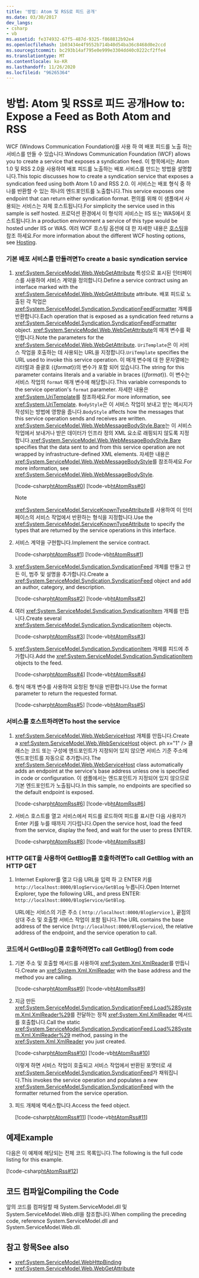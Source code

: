 ```yaml
---
title: '방법: Atom 및 RSS로 피드 공개'
ms.date: 03/30/2017
dev_langs:
- csharp
- vb
ms.assetid: fe374932-67f5-487d-9325-f868812b92e4
ms.openlocfilehash: 1b03434e4f9552b714b40d54ba36c8468d0e2ccd
ms.sourcegitcommit: bc293b14af795e0e999e3304dd40c0222cf2ffe4
ms.translationtype: MT
ms.contentlocale: ko-KR
ms.lasthandoff: 11/26/2020
ms.locfileid: "96265364"
---
```

# <a name="how-to-expose-a-feed-as-both-atom-and-rss"></a><span data-ttu-id="413e1-102">방법: Atom 및 RSS로 피드 공개</span><span class="sxs-lookup"><span data-stu-id="413e1-102">How to: Expose a Feed as Both Atom and RSS</span></span>

<span data-ttu-id="413e1-103">WCF (Windows Communication Foundation)를 사용 하 여 배포 피드를 노출 하는 서비스를 만들 수 있습니다.</span><span class="sxs-lookup"><span data-stu-id="413e1-103">Windows Communication Foundation (WCF) allows you to create a service that exposes a syndication feed.</span></span> <span data-ttu-id="413e1-104">이 항목에서는 Atom 1.0 및 RSS 2.0을 사용하여 배포 피드를 노출하는 배포 서비스를 만드는 방법을 설명합니다.</span><span class="sxs-lookup"><span data-stu-id="413e1-104">This topic discusses how to create a syndication service that exposes a syndication feed using both Atom 1.0 and RSS 2.0.</span></span> <span data-ttu-id="413e1-105">이 서비스는 배포 형식 중 하나를 반환할 수 있는 하나의 엔드포인트를 노출합니다.</span><span class="sxs-lookup"><span data-stu-id="413e1-105">This service exposes one endpoint that can return either syndication format.</span></span> <span data-ttu-id="413e1-106">편의를 위해 이 샘플에서 사용되는 서비스는 자체 호스트됩니다.</span><span class="sxs-lookup"><span data-stu-id="413e1-106">For simplicity the service used in this sample is self hosted.</span></span> <span data-ttu-id="413e1-107">프로덕션 환경에서 이 형식의 서비스는 IIS 또는 WAS에서 호스트됩니다.</span><span class="sxs-lookup"><span data-stu-id="413e1-107">In a production environment a service of this type would be hosted under IIS or WAS.</span></span> <span data-ttu-id="413e1-108">여러 WCF 호스팅 옵션에 대 한 자세한 내용은 [호스팅](hosting.md)을 참조 하세요.</span><span class="sxs-lookup"><span data-stu-id="413e1-108">For more information about the different WCF hosting options, see [Hosting](hosting.md).</span></span>  
  
### <a name="to-create-a-basic-syndication-service"></a><span data-ttu-id="413e1-109">기본 배포 서비스를 만들려면</span><span class="sxs-lookup"><span data-stu-id="413e1-109">To create a basic syndication service</span></span>  
  
1. <span data-ttu-id="413e1-110"><xref:System.ServiceModel.Web.WebGetAttribute> 특성으로 표시된 인터페이스를 사용하여 서비스 계약을 정의합니다.</span><span class="sxs-lookup"><span data-stu-id="413e1-110">Define a service contract using an interface marked with the <xref:System.ServiceModel.Web.WebGetAttribute> attribute.</span></span> <span data-ttu-id="413e1-111">배포 피드로 노출된 각 작업은 <xref:System.ServiceModel.Syndication.SyndicationFeedFormatter> 개체를 반환합니다.</span><span class="sxs-lookup"><span data-stu-id="413e1-111">Each operation that is exposed as a syndication feed returns a <xref:System.ServiceModel.Syndication.SyndicationFeedFormatter> object.</span></span> <span data-ttu-id="413e1-112"><xref:System.ServiceModel.Web.WebGetAttribute>의 매개 변수를 확인합니다.</span><span class="sxs-lookup"><span data-stu-id="413e1-112">Note the parameters for the <xref:System.ServiceModel.Web.WebGetAttribute>.</span></span> <span data-ttu-id="413e1-113">`UriTemplate`은 이 서비스 작업을 호출하는 데 사용되는 URL을 지정합니다.</span><span class="sxs-lookup"><span data-stu-id="413e1-113">`UriTemplate` specifies the URL used to invoke this service operation.</span></span> <span data-ttu-id="413e1-114">이 매개 변수에 대 한 문자열에는 리터럴과 중괄호 ({*format*})의 변수가 포함 되어 있습니다.</span><span class="sxs-lookup"><span data-stu-id="413e1-114">The string for this parameter contains literals and a variable in braces ({*format*}).</span></span> <span data-ttu-id="413e1-115">이 변수는 서비스 작업의 `format` 매개 변수에 해당합니다.</span><span class="sxs-lookup"><span data-stu-id="413e1-115">This variable corresponds to the service operation's `format` parameter.</span></span> <span data-ttu-id="413e1-116">자세한 내용은 <xref:System.UriTemplate>를 참조하세요.</span><span class="sxs-lookup"><span data-stu-id="413e1-116">For more information, see <xref:System.UriTemplate>.</span></span> <span data-ttu-id="413e1-117">`BodyStyle`은 이 서비스 작업이 보내고 받는 메시지가 작성되는 방법에 영향을 줍니다.</span><span class="sxs-lookup"><span data-stu-id="413e1-117">`BodyStyle` affects how the messages that this service operation sends and receives are written.</span></span> <span data-ttu-id="413e1-118"><xref:System.ServiceModel.Web.WebMessageBodyStyle.Bare>는 이 서비스 작업에서 보내거나 받은 데이터가 인프라 정의 XML 요소로 래핑되지 않도록 지정합니다.</span><span class="sxs-lookup"><span data-stu-id="413e1-118"><xref:System.ServiceModel.Web.WebMessageBodyStyle.Bare> specifies that the data sent to and from this service operation are not wrapped by infrastructure-defined XML elements.</span></span> <span data-ttu-id="413e1-119">자세한 내용은 <xref:System.ServiceModel.Web.WebMessageBodyStyle>를 참조하세요.</span><span class="sxs-lookup"><span data-stu-id="413e1-119">For more information, see <xref:System.ServiceModel.Web.WebMessageBodyStyle>.</span></span>  
  
     [!code-csharp[htAtomRss#0](../../../../samples/snippets/csharp/VS_Snippets_CFX/htatomrss/cs/program.cs#0)]
     [!code-vb[htAtomRss#0](../../../../samples/snippets/visualbasic/VS_Snippets_CFX/htatomrss/vb/program.vb#0)]  
  
    > [!NOTE]
    > <span data-ttu-id="413e1-120"><xref:System.ServiceModel.ServiceKnownTypeAttribute>를 사용하여 이 인터페이스의 서비스 작업에서 반환하는 형식을 지정합니다.</span><span class="sxs-lookup"><span data-stu-id="413e1-120">Use the <xref:System.ServiceModel.ServiceKnownTypeAttribute> to specify the types that are returned by the service operations in this interface.</span></span>  
  
2. <span data-ttu-id="413e1-121">서비스 계약을 구현합니다.</span><span class="sxs-lookup"><span data-stu-id="413e1-121">Implement the service contract.</span></span>  
  
     [!code-csharp[htAtomRss#1](../../../../samples/snippets/csharp/VS_Snippets_CFX/htatomrss/cs/program.cs#1)]
     [!code-vb[htAtomRss#1](../../../../samples/snippets/visualbasic/VS_Snippets_CFX/htatomrss/vb/program.vb#1)]  
  
3. <span data-ttu-id="413e1-122"><xref:System.ServiceModel.Syndication.SyndicationFeed> 개체를 만들고 만든 이, 범주 및 설명을 추가합니다.</span><span class="sxs-lookup"><span data-stu-id="413e1-122">Create a <xref:System.ServiceModel.Syndication.SyndicationFeed> object and add an author, category, and description.</span></span>  
  
     [!code-csharp[htAtomRss#2](../../../../samples/snippets/csharp/VS_Snippets_CFX/htatomrss/cs/program.cs#2)]
     [!code-vb[htAtomRss#2](../../../../samples/snippets/visualbasic/VS_Snippets_CFX/htatomrss/vb/program.vb#2)]  
  
4. <span data-ttu-id="413e1-123">여러 <xref:System.ServiceModel.Syndication.SyndicationItem> 개체를 만듭니다.</span><span class="sxs-lookup"><span data-stu-id="413e1-123">Create several <xref:System.ServiceModel.Syndication.SyndicationItem> objects.</span></span>  
  
     [!code-csharp[htAtomRss#3](../../../../samples/snippets/csharp/VS_Snippets_CFX/htatomrss/cs/program.cs#3)]
     [!code-vb[htAtomRss#3](../../../../samples/snippets/visualbasic/VS_Snippets_CFX/htatomrss/vb/program.vb#3)]  
  
5. <span data-ttu-id="413e1-124"><xref:System.ServiceModel.Syndication.SyndicationItem> 개체를 피드에 추가합니다.</span><span class="sxs-lookup"><span data-stu-id="413e1-124">Add the <xref:System.ServiceModel.Syndication.SyndicationItem> objects to the feed.</span></span>  
  
     [!code-csharp[htAtomRss#4](../../../../samples/snippets/csharp/VS_Snippets_CFX/htatomrss/cs/program.cs#4)]
     [!code-vb[htAtomRss#4](../../../../samples/snippets/visualbasic/VS_Snippets_CFX/htatomrss/vb/program.vb#4)]  
  
6. <span data-ttu-id="413e1-125">형식 매개 변수를 사용하여 요청된 형식을 반환합니다.</span><span class="sxs-lookup"><span data-stu-id="413e1-125">Use the format parameter to return the requested format.</span></span>  
  
     [!code-csharp[htAtomRss#5](../../../../samples/snippets/csharp/VS_Snippets_CFX/htatomrss/cs/program.cs#5)]
     [!code-vb[htAtomRss#5](../../../../samples/snippets/visualbasic/VS_Snippets_CFX/htatomrss/vb/program.vb#5)]  
  
### <a name="to-host-the-service"></a><span data-ttu-id="413e1-126">서비스를 호스트하려면</span><span class="sxs-lookup"><span data-stu-id="413e1-126">To host the service</span></span>  
  
1. <span data-ttu-id="413e1-127"><xref:System.ServiceModel.Web.WebServiceHost> 개체를 만듭니다.</span><span class="sxs-lookup"><span data-stu-id="413e1-127">Create a <xref:System.ServiceModel.Web.WebServiceHost> object.</span></span> <span data-ttu-id="413e1-128">ph x="1" /&gt; 클래스는 코드 또는 구성에 엔드포인트가 지정되어 있지 않으면 서비스 기준 주소에 엔드포인트를 자동으로 추가합니다.</span><span class="sxs-lookup"><span data-stu-id="413e1-128">The <xref:System.ServiceModel.Web.WebServiceHost> class automatically adds an endpoint at the service's base address unless one is specified in code or configuration.</span></span> <span data-ttu-id="413e1-129">이 샘플에서는 엔드포인트가 지정되어 있지 않으므로 기본 엔드포인트가 노출됩니다.</span><span class="sxs-lookup"><span data-stu-id="413e1-129">In this sample, no endpoints are specified so the default endpoint is exposed.</span></span>  
  
     [!code-csharp[htAtomRss#6](../../../../samples/snippets/csharp/VS_Snippets_CFX/htatomrss/cs/program.cs#6)]
     [!code-vb[htAtomRss#6](../../../../samples/snippets/visualbasic/VS_Snippets_CFX/htatomrss/vb/program.vb#6)]  
  
2. <span data-ttu-id="413e1-130">서비스 호스트를 열고 서비스에서 피드를 로드하여 피드를 표시한 다음 사용자가 Enter 키를 누를 때까지 기다립니다.</span><span class="sxs-lookup"><span data-stu-id="413e1-130">Open the service host, load the feed from the service, display the feed, and wait for the user to press ENTER.</span></span>  
  
     [!code-csharp[htAtomRss#8](../../../../samples/snippets/csharp/VS_Snippets_CFX/htatomrss/cs/program.cs#8)]
     [!code-vb[htAtomRss#8](../../../../samples/snippets/visualbasic/VS_Snippets_CFX/htatomrss/vb/program.vb#8)]  
  
### <a name="to-call-getblog-with-an-http-get"></a><span data-ttu-id="413e1-131">HTTP GET을 사용하여 GetBlog를 호출하려면</span><span class="sxs-lookup"><span data-stu-id="413e1-131">To call GetBlog with an HTTP GET</span></span>  
  
1. <span data-ttu-id="413e1-132">Internet Explorer를 열고 다음 URL을 입력 하 고 ENTER 키를 `http://localhost:8000/BlogService/GetBlog` 누릅니다.</span><span class="sxs-lookup"><span data-stu-id="413e1-132">Open Internet Explorer, type the following URL, and press ENTER: `http://localhost:8000/BlogService/GetBlog`.</span></span>
  
     <span data-ttu-id="413e1-133">URL에는 서비스의 기준 주소 ( `http://localhost:8000/BlogService` ), 끝점의 상대 주소 및 호출할 서비스 작업이 포함 됩니다.</span><span class="sxs-lookup"><span data-stu-id="413e1-133">The URL contains the base address of the service (`http://localhost:8000/BlogService`), the relative address of the endpoint, and the service operation to call.</span></span>  
  
### <a name="to-call-getblog-from-code"></a><span data-ttu-id="413e1-134">코드에서 GetBlog()를 호출하려면</span><span class="sxs-lookup"><span data-stu-id="413e1-134">To call GetBlog() from code</span></span>  
  
1. <span data-ttu-id="413e1-135">기본 주소 및 호출할 메서드를 사용하여 <xref:System.Xml.XmlReader>를 만듭니다.</span><span class="sxs-lookup"><span data-stu-id="413e1-135">Create an <xref:System.Xml.XmlReader> with the base address and the method you are calling.</span></span>  
  
     [!code-csharp[htAtomRss#9](../../../../samples/snippets/csharp/VS_Snippets_CFX/htatomrss/cs/snippets.cs#9)]
     [!code-vb[htAtomRss#9](../../../../samples/snippets/visualbasic/VS_Snippets_CFX/htatomrss/vb/snippets.vb#9)]  
  
2. <span data-ttu-id="413e1-136">지금 만든 <xref:System.ServiceModel.Syndication.SyndicationFeed.Load%28System.Xml.XmlReader%29>를 전달하는 정적 <xref:System.Xml.XmlReader> 메서드를 호출합니다.</span><span class="sxs-lookup"><span data-stu-id="413e1-136">Call the static <xref:System.ServiceModel.Syndication.SyndicationFeed.Load%28System.Xml.XmlReader%29> method, passing in the <xref:System.Xml.XmlReader> you just created.</span></span>  
  
     [!code-csharp[htAtomRss#10](../../../../samples/snippets/csharp/VS_Snippets_CFX/htatomrss/cs/snippets.cs#10)]
     [!code-vb[htAtomRss#10](../../../../samples/snippets/visualbasic/VS_Snippets_CFX/htatomrss/vb/snippets.vb#10)]  
  
     <span data-ttu-id="413e1-137">이렇게 하면 서비스 작업이 호출되고 서비스 작업에서 반환된 포맷터로 새 <xref:System.ServiceModel.Syndication.SyndicationFeed>가 채워집니다.</span><span class="sxs-lookup"><span data-stu-id="413e1-137">This invokes the service operation and populates a new <xref:System.ServiceModel.Syndication.SyndicationFeed> with the formatter returned from the service operation.</span></span>  
  
3. <span data-ttu-id="413e1-138">피드 개체에 액세스합니다.</span><span class="sxs-lookup"><span data-stu-id="413e1-138">Access the feed object.</span></span>  
  
     [!code-csharp[htAtomRss#11](../../../../samples/snippets/csharp/VS_Snippets_CFX/htatomrss/cs/snippets.cs#11)]
     [!code-vb[htAtomRss#11](../../../../samples/snippets/visualbasic/VS_Snippets_CFX/htatomrss/vb/snippets.vb#11)]  
  
## <a name="example"></a><span data-ttu-id="413e1-139">예제</span><span class="sxs-lookup"><span data-stu-id="413e1-139">Example</span></span>  

 <span data-ttu-id="413e1-140">다음은 이 예제에 해당되는 전체 코드 목록입니다.</span><span class="sxs-lookup"><span data-stu-id="413e1-140">The following is the full code listing for this example.</span></span>  
  
 [!code-csharp[htAtomRss#12](../../../../samples/snippets/csharp/VS_Snippets_CFX/htatomrss/cs/program.cs#12)]  
  
## <a name="compiling-the-code"></a><span data-ttu-id="413e1-141">코드 컴파일</span><span class="sxs-lookup"><span data-stu-id="413e1-141">Compiling the Code</span></span>  

 <span data-ttu-id="413e1-142">앞의 코드를 컴파일할 때 System.ServiceModel.dll 및 System.ServiceModel.Web.dll을 참조합니다.</span><span class="sxs-lookup"><span data-stu-id="413e1-142">When compiling the preceding code, reference System.ServiceModel.dll and System.ServiceModel.Web.dll.</span></span>  
  
## <a name="see-also"></a><span data-ttu-id="413e1-143">참고 항목</span><span class="sxs-lookup"><span data-stu-id="413e1-143">See also</span></span>

- <xref:System.ServiceModel.WebHttpBinding>
- <xref:System.ServiceModel.Web.WebGetAttribute>
